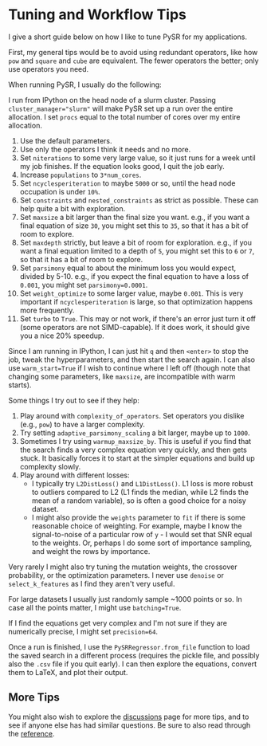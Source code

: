 # Tuning and Workflow Tips

I give a short guide below on how I like to tune PySR for my applications.

First, my general tips would be to avoid using redundant operators, like how `pow` and `square` and `cube` are equivalent. The fewer operators the better; only use operators you need.

When running PySR, I usually do the following:

I run from IPython on the head node of a slurm cluster. Passing `cluster_manager="slurm"` will make PySR set up a run over the entire allocation. I set `procs` equal to the total number of cores over my entire allocation.

1. Use the default parameters.
2. Use only the operators I think it needs and no more.
3. Set `niterations` to some very large value, so it just runs for a week until my job finishes. If the equation looks good, I quit the job early.
4. Increase `populations` to `3*num_cores`.
5. Set `ncyclesperiteration` to maybe `5000` or so, until the head node occupation is under `10%`.
6. Set `constraints` and `nested_constraints` as strict as possible. These can help quite a bit with exploration. 
7. Set `maxsize` a bit larger than the final size you want. e.g., if you want a final equation of size `30`, you might set this to `35`, so that it has a bit of room to explore.
8. Set `maxdepth` strictly, but leave a bit of room for exploration. e.g., if you want a final equation limited to a depth of `5`, you might set this to `6` or `7`, so that it has a bit of room to explore. 
9. Set `parsimony` equal to about the minimum loss you would expect, divided by 5-10. e.g., if you expect the final equation to have a loss of `0.001`, you might set `parsimony=0.0001`.
10. Set `weight_optimize` to some larger value, maybe `0.001`. This is very important if `ncyclesperiteration` is large, so that optimization happens more frequently.
11. Set `turbo` to `True`. This may or not work, if there's an error just turn it off (some operators are not SIMD-capable). If it does work, it should give you a nice 20% speedup.

Since I am running in IPython, I can just hit `q` and then `<enter>` to stop the job, tweak the hyperparameters, and then start the search again.
I can also use `warm_start=True` if I wish to continue where I left off (though note that changing some parameters, like `maxsize`, are incompatible with warm starts).

Some things I try out to see if they help:

1. Play around with `complexity_of_operators`. Set operators you dislike (e.g., `pow`) to have a larger complexity.
2. Try setting `adaptive_parsimony_scaling` a bit larger, maybe up to `1000`.
3. Sometimes I try using `warmup_maxsize_by`. This is useful if you find that the search finds a very complex equation very quickly, and then gets stuck. It basically forces it to start at the simpler equations and build up complexity slowly.
4. Play around with different losses:
    - I typically try `L2DistLoss()` and `L1DistLoss()`. L1 loss is more robust to outliers compared to L2 (L1 finds the median, while L2 finds the mean of a random variable), so is often a good choice for a noisy dataset. 
    - I might also provide the `weights` parameter to `fit` if there is some reasonable choice of weighting. For example, maybe I know the signal-to-noise of a particular row of `y` - I would set that SNR equal to the weights. Or, perhaps I do some sort of importance sampling, and weight the rows by importance.

Very rarely I might also try tuning the mutation weights, the crossover probability, or the optimization parameters. I never use `denoise` or `select_k_features` as I find they aren't very useful.

For large datasets I usually just randomly sample ~1000 points or so. In case all the points matter, I might use `batching=True`.

If I find the equations get very complex and I'm not sure if they are numerically precise, I might set `precision=64`.

Once a run is finished, I use the `PySRRegressor.from_file` function to load the saved search in a different process (requires the pickle file, and possibly also the `.csv` file if you quit early). I can then explore the equations, convert them to LaTeX, and plot their output.

## More Tips

You might also wish to explore the [discussions](https://github.com/MilesCranmer/PySR/discussions/) page for more tips, and to see if anyone else has had similar questions.
Be sure to also read through the [reference](api.md).